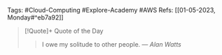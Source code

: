 Tags: #Cloud-Computing #Explore-Academy #AWS 
Refs: [[01-05-2023, Monday#^eb7a92]]

> [!Quote]+ Quote of the Day  
> > I owe my solitude to other people.
> — <cite>Alan Watts</cite>


